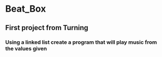 # Beat_Box

## First project from Turning

### Using a linked list create a program that will play music from the values given